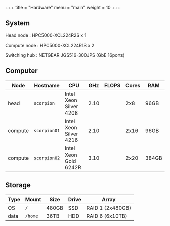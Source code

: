 +++
title = "Hardware"
menu = "main"
weight = 10
+++

## System

Head node
: HPC5000-XCL224R2S x 1

Compute node
: HPC5000-XCL224R1S x 2

Switching hub
: NETGEAR JGS516-300JPS (GbE 16ports)

## Computer

| Node    | Hostname     | CPU                    | GHz  | FLOPS  | Cores | RAM  |
| ------- | ------------ | ---------------------- | ---- | ------ | ----- | ---- |
| head    | `scorpion`   | Intel Xeon Silver 4208 | 2.10 |        | 2x8   | 96GB |
| compute | `scorpion01` | Intel Xeon Silver 4216 | 2.10 |        | 2x16  | 96GB |
| compute | `scorpion02` | Intel Xeon Gold 6242R  | 3.10 |        | 2x20  | 384GB |


## Storage

| Type | Mount   | Size  | Drive | Array            |
| ---- | ------- | ----- | ----- | ---------------- |
| OS   | `/`     | 480GB | SSD   | RAID 1 (2x480GB) |
| data | `/home` | 36TB  | HDD   | RAID 6 (6x10TB)  |
